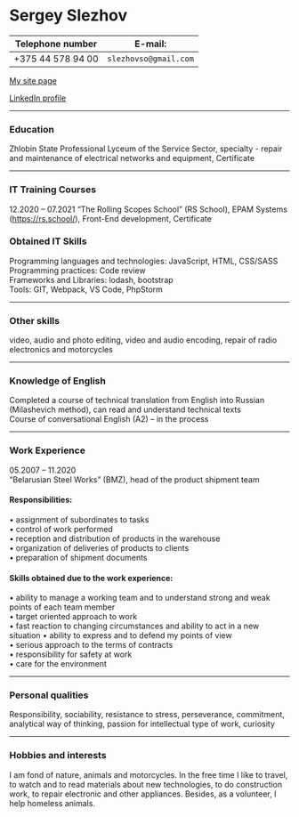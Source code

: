 # Sergey Slezhov


|Telephone number |E-mail:               |
|-----------------|----------------------|
|+375 44 578 94 00|`slezhovso@gmail.com` |

[My site page](https://sergey-portfolio.netlify.app/)

[LinkedIn profile](https://www.linkedin.com/in/sergey-slezhov-583423206/?locale=en_US)

---
### Education

Zhlobin State Professional Lyceum of the Service Sector, specialty - repair and maintenance of electrical networks and equipment, Certificate

---
### IT Training Courses
12.2020 – 07.2021	“The Rolling Scopes School” (RS School), EPAM Systems (https://rs.school/), Front-End development, Certificate

### Obtained IT Skills	
Programming languages and technologies: JavaScript, HTML, CSS/SASS  
Programming practices: Code review  
Frameworks and Libraries: lodash, bootstrap  
Tools: GIT, Webpack, VS Code, PhpStorm

---
### Other skills
video, audio and photo editing, video and audio encoding, repair of radio electronics and motorcycles

---
### Knowledge of English	
Completed a course of technical translation from English into Russian (Milashevich method), can read and understand technical texts  
Course of conversational English (A2) – in the process

---
### Work Experience
05.2007 – 11.2020  
“Belarusian Steel Works” (BMZ), head of the product shipment team
#### Responsibilities:
•	assignment of subordinates to tasks  
•	control of work performed  
•	reception and distribution of products in the warehouse  
•	organization of deliveries of products to clients  
•	preparation of shipment documents  

#### Skills obtained due to the work experience:
•	ability to manage a working team and to understand strong and weak points of each team member  
•	target oriented approach to work  
•	fast reaction to changing circumstances and ability to act in a new situation
•	ability to express and to defend my points of view  
•	serious approach to the terms of contracts  
•	responsibility for safety at work  
•	care for the environment

---
### Personal qualities	
Responsibility, sociability, resistance to stress, perseverance, commitment, analytical way of thinking, passion for intellectual type of work, curiosity

---
### Hobbies and interests	
I am fond of nature, animals and motorcycles. In the free time I like to travel, to watch and to read materials about new technologies, to do construction work, to repair electronic and other appliances.
Besides, as a volunteer, I help homeless animals.

